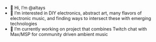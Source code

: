 - 👋 Hi, I’m @altays
- 👀 I’m interested in DIY electronics, abstract art, many flavors of electronic music, and finding ways to intersect these with emerging technologies
- 🌱 I’m currently working on project that combines Twitch chat with Max/MSP for community driven ambient music
